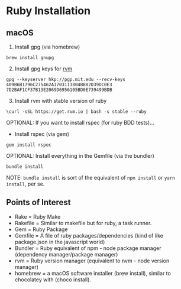 # Ruby Installation

## macOS

1. Install gpg (via homebrew)
```
brew install gnupg
```

2. Install gpg keys for [rvm](https://rvm.io/rvm/security)
```
gpg --keyserver hkp://pgp.mit.edu --recv-keys 409B6B1796C275462A1703113804BB82D39DC0E3 7D2BAF1CF37B13E2069D6956105BD0E739499BDB
```

3. Install rvm with stable version of ruby
```
\curl -sSL https://get.rvm.io | bash -s stable --ruby
```

OPTIONAL: If you want to install rspec (for ruby BDD tests)...
- Install rspec (via gem)
```
gem install rspec
```

OPTIONAL: Install everything in the Gemfile (via the bundler)
```
bundle install
```
NOTE: `bundle install` is sort of the equivalent of `npm install` or `yarn install`, per se.


## Points of Interest
- Rake = Ruby Make
- Rakefile = Similar to makefile but for ruby, a task runner. 
- Gem = Ruby Package
- Gemfile = A file of ruby packages/dependencies (kind of like package.json in the javascript world)
- Bundler = Ruby equivalent of npm - node package manager (dependency manager/package manager)
- rvm = Ruby version manager (equivalent to nvm - node version manager)
- homebrew = a macOS software installer (brew install), similar to chocolatey with (choco install).
